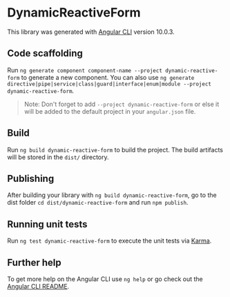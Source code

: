 # DynamicReactiveForm

This library was generated with [Angular CLI](https://github.com/angular/angular-cli) version 10.0.3.

## Code scaffolding

Run `ng generate component component-name --project dynamic-reactive-form` to generate a new component. You can also use `ng generate directive|pipe|service|class|guard|interface|enum|module --project dynamic-reactive-form`.
> Note: Don't forget to add `--project dynamic-reactive-form` or else it will be added to the default project in your `angular.json` file. 

## Build

Run `ng build dynamic-reactive-form` to build the project. The build artifacts will be stored in the `dist/` directory.

## Publishing

After building your library with `ng build dynamic-reactive-form`, go to the dist folder `cd dist/dynamic-reactive-form` and run `npm publish`.

## Running unit tests

Run `ng test dynamic-reactive-form` to execute the unit tests via [Karma](https://karma-runner.github.io).

## Further help

To get more help on the Angular CLI use `ng help` or go check out the [Angular CLI README](https://github.com/angular/angular-cli/blob/master/README.md).
